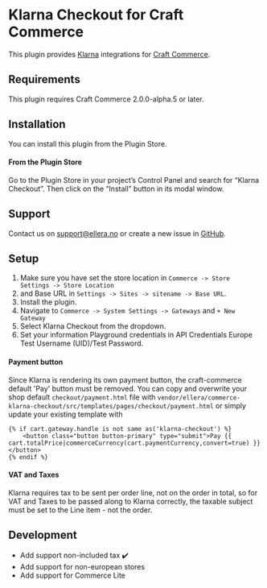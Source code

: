 # Klarna Checkout for Craft Commerce

This plugin provides [Klarna](https://www.klarna.com) integrations for [Craft Commerce](https://craftcms.com/commerce).

## Requirements

This plugin requires Craft Commerce 2.0.0-alpha.5 or later.

## Installation

You can install this plugin from the Plugin Store.

#### From the Plugin Store

Go to the Plugin Store in your project’s Control Panel and search for “Klarna Checkout”. Then click on the “Install” button in its modal window.

## Support

Contact us on support@ellera.no or create a new issue in [GitHub](https://github.com/ellera/commerce-klarna-checkout/issues).

## Setup

1.  Make sure you have set the store location in `Commerce -> Store Settings -> Store Location`
2.  and Base URL in `Settings -> Sites -> sitename -> Base URL`.
3.  Install the plugin.
4.  Navigate to `Commerce -> System Settings -> Gateways` and `+ New Gateway`
5.  Select Klarna Checkout from the dropdown.
6.  Set your information Playground credentials in API Credentials Europe Test Username (UID)/Test Password.


#### Payment button
Since Klarna is rendering its own payment button, the craft-commerce default 'Pay' button must be removed.
You can copy and overwrite your shop default `checkout/payment.html` file with `vendor/ellera/commerce-klarna-checkout/src/templates/pages/checkout/payment.html` or simply update your existing template with
```
{% if cart.gateway.handle is not same as('klarna-checkout') %}
    <button class="button button-primary" type="submit">Pay {{ cart.totalPrice|commerceCurrency(cart.paymentCurrency,convert=true) }}</button>
{% endif %}
```

#### VAT and Taxes

Klarna requires tax to be sent per order line, not on the order in total, so for VAT and Taxes to be passed along to Klarna correctly, the taxable subject must be set to the Line item - not the order.

## Development

- Add support non-included tax :heavy_check_mark:
- Add support for non-european stores
- Add support for Commerce Lite